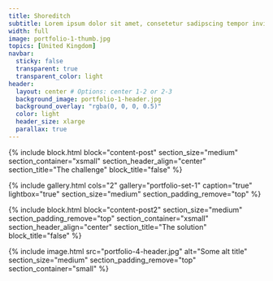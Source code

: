 ```yaml
---
title: Shoreditch
subtitle: Lorem ipsum dolor sit amet, consetetur sadipscing tempor invidunt ut labore et dolore magna aliquyam erat, sed diam consetetur sadipscing invidunt ut labore voluptua.
width: full
image: portfolio-1-thumb.jpg
topics: [United Kingdom]
navbar:
  sticky: false
  transparent: true
  transparent_color: light
header:
  layout: center # Options: center 1-2 or 2-3
  background_image: portfolio-1-header.jpg
  background_overlay: "rgba(0, 0, 0, 0.5)"
  color: light
  header_size: xlarge
  parallax: true
---
```


{% include block.html 
  block="content-post"
  section_size="medium"
  section_container="xsmall"
  section_header_align="center"
  section_title="The challenge"
  block_title="false"
%}

{% include gallery.html 
	cols="2"
	gallery="portfolio-set-1"
	caption="true"
	lightbox="true"
  section_size="medium"
  section_padding_remove="top"
%}

{% include block.html 
  block="content-post2"
  section_size="medium"
  section_padding_remove="top"
  section_container="xsmall"
  section_header_align="center"
  section_title="The solution"
  block_title="false"
%}

{% include image.html 
	src="portfolio-4-header.jpg"
  alt="Some alt title"
  section_size="medium"
  section_padding_remove="top"
  section_container="small"
%}